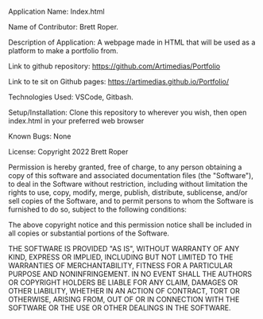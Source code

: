 Application Name: Index.html

Name of Contributor: Brett Roper.

Description of Application: A webpage made in HTML that will be used as a platform to make a portfolio from.

Link to github repository: https://github.com/Artimedias/Portfolio

Link to te sit on Github pages: https://artimedias.github.io/Portfolio/

Technologies Used: VSCode, Gitbash.

Setup/Installation: Clone this repository to wherever you wish, then open index.html in your preferred web browser

Known Bugs: None

License: Copyright 2022 Brett Roper

Permission is hereby granted, free of charge, to any person obtaining a copy of this software and associated documentation files (the "Software"), to deal in the Software without restriction, including without limitation the rights to use, copy, modify, merge, publish, distribute, sublicense, and/or sell copies of the Software, and to permit persons to whom the Software is furnished to do so, subject to the following conditions:

The above copyright notice and this permission notice shall be included in all copies or substantial portions of the Software.

THE SOFTWARE IS PROVIDED "AS IS", WITHOUT WARRANTY OF ANY KIND, EXPRESS OR IMPLIED, INCLUDING BUT NOT LIMITED TO THE WARRANTIES OF MERCHANTABILITY, FITNESS FOR A PARTICULAR PURPOSE AND NONINFRINGEMENT. IN NO EVENT SHALL THE AUTHORS OR COPYRIGHT HOLDERS BE LIABLE FOR ANY CLAIM, DAMAGES OR OTHER LIABILITY, WHETHER IN AN ACTION OF CONTRACT, TORT OR OTHERWISE, ARISING FROM, OUT OF OR IN CONNECTION WITH THE SOFTWARE OR THE USE OR OTHER DEALINGS IN THE SOFTWARE.
